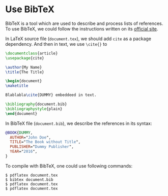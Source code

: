 # Use BibTeX

BibTeX is a tool which are used to describe and process lists of references. To use BibTeX, we could follow the instructions written on its [official site](http://www.bibtex.org/Using/).

In LaTeX source file (`document.tex`), we should add `cite` as a package dependency. And then in text, we use `\cite{}` to 

```latex
\documentclass{article}
\usepackage{cite}

\author{My Name}
\title{The Title}

\begin{document}
\maketitle

Blablabla\cite{DUMMY} embeddeed in text.

\bibliography{document.bib}
\bibliographystyle{plain}
\end{document}
```

In BibTeX file (`document.bib`), we describe the references in its syntax:

```bibtex
@BOOK{DUMMY,
  AUTHOR="John Doe",
  TITLE="The Book without Title",
  PUBLISHER="Dummy Publisher",
  YEAR="2016",
}
```

To compile with BibTeX, one could use following commands:

```console
$ pdflatex document.tex
$ bibtex document.bib
$ pdflatex document.tex
$ pdflatex document.tex
```
